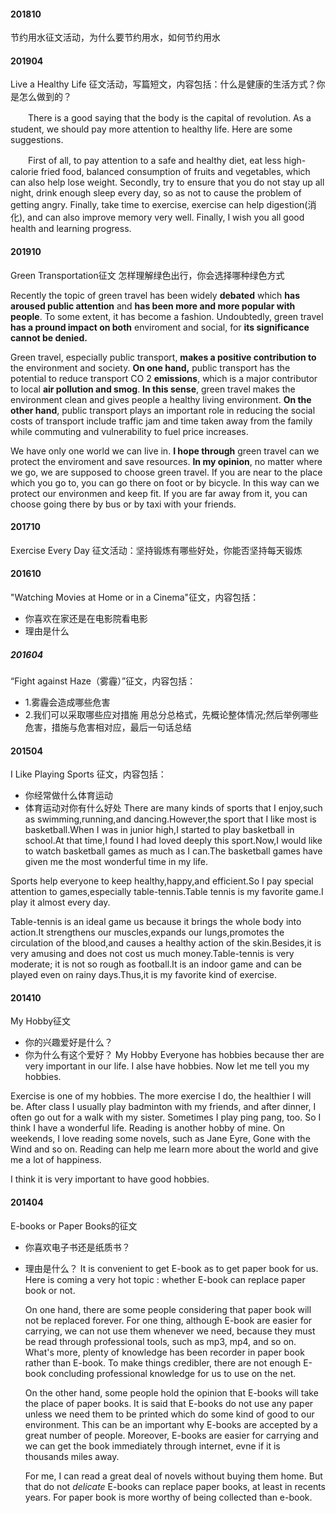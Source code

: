 #### 201810 
节约用水征文活动，为什么要节约用水，如何节约用水

#### 201904 

Live a Healthy Life 征文活动，写篇短文，内容包括：什么是健康的生活方式？你是怎么做到的？


　　There is a good saying that the body is the capital of revolution. As a student, we should pay more attention to healthy life. Here are some suggestions.

　　First of all, to pay attention to a safe and healthy diet, eat less high-calorie fried food, balanced consumption of fruits and vegetables, which can also help lose weight. Secondly, try to ensure that you do not stay up all night, drink enough sleep every day, so as not to cause the problem of getting angry. Finally, take time to exercise, exercise can help digestion(消化), and can also improve memory very well. Finally, I wish you all good health and learning progress.

#### 201910
Green Transportation征文 怎样理解绿色出行，你会选择哪种绿色方式

Recently the topic of green travel has been widely **debated** which **has aroused public attention** and **has been more and more popular with people**. To some extent, it has become a fashion. Undoubtedly, green travel **has a pround impact on both** enviroment and social, for **its significance cannot be denied.**

Green travel, especially public transport, **makes a positive contribution to** the environment and society. **On one hand,** public transport has the potential to reduce transport CO 2 **emissions**, which is a major contributor to local **air pollution and smog**. **In this sense**, green travel makes the environment clean and gives people a healthy living environment. **On the other hand**, public transport plays an important role in reducing the social costs of transport include traffic jam and time taken away from the family while commuting and vulnerability to fuel price increases.

We have only one world we can live in. **I hope through** green travel can we protect the enviroment and save resources. **In my opinion**, no matter where we go, we are supposed to choose green travel. If you are near to the place which you go to, you can go there on foot or by bicycle. In this way can we protect our environmen and keep fit. If you are far away from it, you can choose going there by bus or by taxi with your friends.

#### 201710
Exercise Every Day 征文活动：坚持锻炼有哪些好处，你能否坚持每天锻炼

#### 201610
"Watching Movies at Home or in a Cinema"征文，内容包括：
- 你喜欢在家还是在电影院看电影
- 理由是什么

##### 201604
“Fight against Haze（雾霾）”征文，内容包括：
- 1.雾霾会造成哪些危害 
- 2.我们可以采取哪些应对措施
用总分总格式，先概论整体情况;然后举例哪些危害，措施与危害相对应，最后一句话总结


#### 201504
I Like Playing Sports 征文，内容包括：
- 你经常做什么体育运动
- 体育运动对你有什么好处
There are many kinds of sports that I enjoy,such as swimming,running,and dancing.However,the sport that I like most is basketball.When I was in junior high,I started to play basketball in school.At that time,I found I had loved deeply this sport.Now,I would like to watch basketball games as much as I can.The basketball games have given me the most wonderful time in my life.

Sports help everyone to keep healthy,happy,and efficient.So I pay special attention to games,especially table-tennis.Table tennis is my favorite game.I play it almost every day.

Table-tennis is an ideal game us because it brings the whole body into action.It strengthens our muscles,expands our lungs,promotes the circulation of the blood,and causes a healthy action of the skin.Besides,it is very amusing and does not cost us much money.Table-tennis is very moderate; it is not so rough as football.It is an indoor game and can be played even on rainy days.Thus,it is my favorite kind of exercise.


#### 201410
My Hobby征文
- 你的兴趣爱好是什么？
- 你为什么有这个爱好？
My Hobby 
Everyone has hobbies because ther are very important in our life. I alse have hobbies. Now let me tell you my hobbies.

Exercise is one of my hobbies. The more exercise I do, the healthier I will be. After class I usually play badminton with my friends, and after dinner, I often go out for a walk with my sister. Sometimes I play ping pang, too. So I think I have a wonderful life. Reading is another hobby of mine. On weekends, I love reading some novels, such as Jane Eyre, Gone with the Wind and so on. Reading can help me learn more about the world and give me a lot of happiness.

I think it is very important to have good hobbies.

#### 201404
E-books or Paper Books的征文
- 你喜欢电子书还是纸质书？
- 理由是什么？
    It is convenient to get E-book as to get paper book for us. Here is coming a very hot topic : whether E-book can replace paper book or not.

    On one hand, there are some people considering that paper book will not be replaced forever. For one thing, although E-book are easier for carrying, we can not use them whenever we need, because they must be read through professional tools, such as mp3, mp4, and so on. What's more, plenty of knowledge has been recorder in paper book rather than E-book. To make things credibler, there are not enough E-book concluding professional knowledge for us to use on the net.

    On the other hand, some people hold the opinion that E-books will take the place of paper books. It is said that E-books do not use any paper unless we need them to be printed which do some kind of good to our environment. This can be an important why E-books are accepted by a great number of people. Moreover, E-books are easier for carrying and we  can get the book immediately through internet, evne if it is thousands miles away.

    For me, I can read a great deal of novels without buying them home. But that do not *delicate* E-books can replace paper books, at least in recents years. For paper book is more worthy of being collected than e-book.
